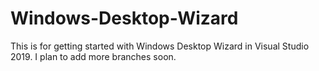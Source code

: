 # Windows-Desktop-Wizard
This is for getting started with Windows Desktop Wizard in Visual Studio 2019. I plan to add more branches soon.
